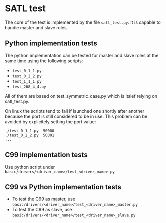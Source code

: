 # SATL test

The core of the test is implemented by the file `satl_test.py`.
It is capable to handle master and slave roles.

## Python implementation tests

The python implementation can be tested for master and slave roles at the same time using the following scripts:
- `test_0_1_1.py`
- `test_0_2_2.py`
- `test_1_1_1.py`
- `test_268_4_4.py`

All of them are based on test_symmetric_case.py which is itslef relying on satl_test.py.

On linux the scripts tend to fail if launched one shortly after another because the port is still considered to be in use. This problem can be avoided by explicitely setting the port value:

````
./test_0_1_1.py  50000
./test_0_2_2.py  50001
...
````

## C99 implementation tests

Use python script under `basic/drivers/<driver_name>/test_<driver_name>.py`

## C99 vs Python implementation tests

- To test the C99 as master, use `basic/drivers/<driver_name>/test_<driver_name>_master.py`
- To test the C99 as slave, use `basic/drivers/<driver_name>/test_<driver_name>_slave.py`
